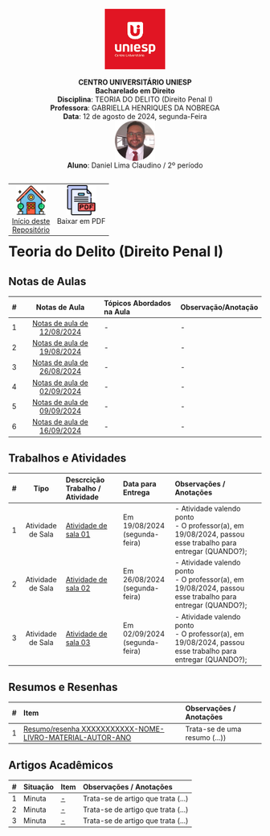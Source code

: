 <div align="center">

<p align="center"><img height="120" src="../../figuras/LOGO_UNIESP.png"> </p>

<p align="center"><b>CENTRO UNIVERSITÁRIO UNIESP</b><br>
<b>Bacharelado em Direito</b><br>
<b>Disciplina</b>: TEORIA DO DELITO (Direito Penal I)<br>
<b>Professora</b>: GABRIELLA HENRIQUES DA NOBREGA<br>
<b>Data</b>: 12 de agosto de 2024, segunda-Feira<br>
<img align="center" src="../../figuras/FOTO_PERFIL_DANIEL_CLAUDINO_2023.png" width="80"><br>
<b>Aluno</b>: Daniel Lima Claudino / 2º período<br>
 </p>
</div>

<table align="right" border="0">
  <tr>
    <td align="center" valign="top">
      <a href="../../README.md">
        <img src="https://github.com/dnlclaudino/imagens/blob/master/icones/icone-casa2.png?raw=true" heigh="60" width="60"><br>Início deste <br>Repositório
      </a>
    </td>
    <td align="center" valign="top">
        <img src="https://github.com/dnlclaudino/imagens/blob/master/icones-aplicativos/pdf/pdf.png?raw=true" heigh="60" width="60"><br>Baixar em PDF
    </td>
  </tr>
</table><br><br><br><br><br>

# Teoria do Delito (Direito Penal I)

## Notas de Aulas

|#|Notas de Aula|Tópicos Abordados na Aula|Observação/Anotação|
|:---:|:---:|:---|:---|
|1|[Notas de aula de 12/08/2024](./notas-de-aula/notas-de-aula-2024-08-12.md)|-|-|
|2|[Notas de aula de 19/08/2024](./notas-de-aula/notas-de-aula-2024-08-19.md)|-|-|
|3|[Notas de aula de 26/08/2024](./notas-de-aula/notas-de-aula-2024-08-26.md)|-|-|
|4|[Notas de aula de 02/09/2024](./notas-de-aula/notas-de-aula-2024-09-02.md)|-|-|
|5|[Notas de aula de 09/09/2024](./notas-de-aula/notas-de-aula-2024-09-09.md)|-|-|
|6|[Notas de aula de 16/09/2024](./notas-de-aula/notas-de-aula-2024-09-16.md)|-|-|

## Trabalhos e Atividades

|#|Tipo|Descrcição Trabalho / Atividade|Data para Entrega| Observações / Anotações |
|:---:|:---:|:---|:---|:---|
|1|Atividade de Sala|[Atividade de sala 01](./atividades-e-trabalhos/2024-08-19-atividade-01-teoriado-delito.md)|Em 19/08/2024<br>(segunda-feira)|- Atividade valendo ponto<br> - O professor(a), em 19/08/2024, passou esse trabalho para entregar (QUANDO?);|
|2|Atividade de Sala|[Atividade de sala 02](./atividades-e-trabalhos/2024-08-19-atividade-02-teoriado-delito.md)|Em 26/08/2024<br>(segunda-feira)|- Atividade valendo ponto<br> - O professor(a), em 19/08/2024, passou esse trabalho para entregar (QUANDO?);|
|3|Atividade de Sala|[Atividade de sala 03](./atividades-e-trabalhos/2024-08-19-atividade-03-teoriado-delito.md)|Em 02/09/2024<br>(segunda-feira)|- Atividade valendo ponto<br> - O professor(a), em 19/08/2024, passou esse trabalho para entregar (QUANDO?);|

## Resumos e Resenhas

|#|Item|Observações / Anotações|
|:---:|:---|:---|
|1|[Resumo/resenha XXXXXXXXXXX-NOME-LIVRO-MATERIAL-AUTOR-ANO]()|Trata-se de uma resumo (...))|

## Artigos Acadêmicos

|#|Situação|Item|Observações / Anotações|
|:---:|:---|:---|:---|
|1|Minuta|[-](./artigos/artigo-2024-mm-dd-xxxxxxx.md)|Trata-se de artigo que trata (...)|
|2|Minuta|[-](./artigos/artigo-2024-mm-dd-xxxxxxx.md)|Trata-se de artigo que trata (...)|
|3|Minuta|[-](./artigos/artigo-2024-mm-dd-xxxxxxx.md)|Trata-se de artigo que trata (...)|
